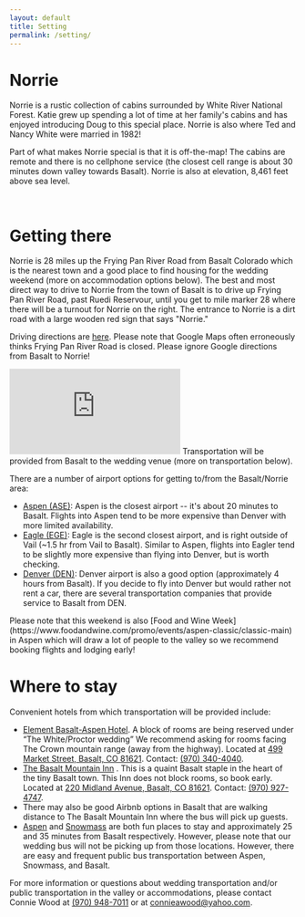 ```yaml
---
layout: default
title: Setting
permalink: /setting/
---
```

<h1> Norrie </h1>
Norrie is a rustic collection of cabins surrounded by White River National
Forest. Katie grew up spending a lot of time at her family's cabins and
has enjoyed introducing Doug to this special place. Norrie is also where Ted
and Nancy White were married in 1982!

Part of what makes Norrie special is that it is off-the-map! The cabins are
remote and there is no cellphone service (the closest cell range is about 30
minutes down valley towards Basalt). Norrie is also at elevation, 8,461 feet
above sea level.

  <div id="photo-container" class="three-image">
    <img class="photo" src="{{ "/assets/img/norrie-1.jpg" | relative_url }}" alt="">
    <img class="photo" src="{{ "/assets/img/norrie-2.jpg" | relative_url }}" alt="">
    <img class="photo" src="{{ "/assets/img/norrie-3.jpg" | relative_url }}" alt="">
  </div>

<div class="divider after-photo"></div>

<h1 id="getting-there" name="getting-there"> Getting there </h1>
Norrie is 28 miles up the Frying Pan River Road from Basalt Colorado which is the
nearest town and a good place to find housing for the wedding weekend (more on
accommodation options below). The best and most direct way to drive to Norrie from
the town of Basalt is to drive up Frying Pan River Road, past Ruedi Reservour, until
you get to mile marker 28 where there will be a turnout for Norrie on the right.
The entrance to Norrie is a dirt road with a large wooden red sign that says "Norrie."

Driving directions are
[here](https://www.google.com/maps/dir/Basalt,+CO/Norrie,+CO+81642/@39.4177549,-106.7671121,12.33z/am=t/data=!4m19!4m18!1m10!1m1!1s0x87404cb55ee7be49:0x6bde4200af293bf6!2m2!1d-107.0328241!2d39.3688731!3m4!1m2!1d-106.8166912!2d39.366172!3s0x8740337e1fa78ad7:0xa55c09e96bf1333e!1m5!1m1!1s0x87402e952a6c9c27:0xa5a3798d72ff190d!2m2!1d-106.6555894!2d39.3247087!3e0?hl=en).
Please note that Google Maps often erroneously thinks Frying Pan River Road is closed.
Please ignore Google directions from Basalt to Norrie!

<iframe class="google-map" src="https://www.google.com/maps/embed?pb=!1m18!1m12!1m3!1d1115552.14354815!2d-107.4300057680324!3d39.44625681829847!2m3!1f0!2f0!3f0!3m2!1i1024!2i768!4f13.1!3m3!1m2!1s0x87402e952a6c9c27%3A0xa5a3798d72ff190d!2sNorrie%2C%20CO%2081642!5e0!3m2!1sen!2sus!4v1573673403967!5m2!1sen!2sus" frameborder="0" style="border:0;" allowfullscreen=""></iframe>
Transportation will be provided from Basalt to the wedding venue (more on transportation below).

There are a number of airport options for getting to/from the Basalt/Norrie area:

<ul>
<li><a href="https://goo.gl/maps/VhQUu14m1NJWKMLQ9">Aspen (ASE)</a>: Aspen is
the closest airport -- it's about 20 minutes to Basalt. Flights into Aspen tend
to be more expensive than Denver with more limited availability.</li>

<li><a href="https://goo.gl/maps/VhQUu14m1NJWKMLQ9">Eagle (EGE)</a>: Eagle is
the second closest airport, and is right outside of Vail (~1.5 hr from Vail to
Basalt). Similar to Aspen, flights into Eagler tend to be slightly more
expensive than flying into Denver, but is worth checking.</li>

<li><a href="https://goo.gl/maps/VhQUu14m1NJWKMLQ9">Denver (DEN)</a>: Denver
airport is also a good option (approximately 4 hours from Basalt). If you decide
to fly into Denver but would rather not rent a car, there are several
transportation companies that provide service to Basalt from DEN.</li>
</ul>
Please note that this weekend is also [Food and Wine
Week](https://www.foodandwine.com/promo/events/aspen-classic/classic-main) in
Aspen which will draw a lot of people to the valley so we recommend booking
flights and lodging early!

<div class="divider"></div>

<h1> Where to stay </h1>
Convenient hotels from which transportation will be provided include:

<ul>
<li><a
href="https://www.marriott.com/hotels/hotel-rooms/aseel-element-basalt-aspen/">Element
Basalt-Aspen Hotel</a>. A block of rooms are being reserved under “The
White/Proctor wedding” We recommend asking for rooms facing The Crown mountain
range (away from the highway). Located at <a
href="https://www.google.com/maps/place/Element+Basalt+-+Aspen/@39.3855288,-107.083724,17z">499
Market Street, Basalt, CO 81621</a>.
Contact: <a href="tel:(970) 340-4040">(970) 340-4040</a>.</li>
<li><a href="https://www.basaltmountaininn.com/">The Basalt Mountain Inn</a> .
This is a quaint Basalt staple in the heart of the tiny Basalt town. This Inn
does not block rooms, so book early. Located at <a
href="https://www.google.com/maps/place/Basalt+Mountain+Inn/@39.3693244,-107.0323983,15z">220
Midland Avenue, Basalt, CO 81621</a>. Contact: <a href="(970) 927-4747">(970)
927-4747</a>.</li>
<li>There may also be good Airbnb options in Basalt that are walking distance to The
Basalt Mountain Inn where the bus will pick up guests.</li>
<li><a href="https://www.google.com/maps/place/Aspen,+CO+81611/@39.1985427,-106.8717439,13z">Aspen</a> and <a
href="https://www.google.com/maps/place/Snowmass,+CO+81654/@39.3328625,-106.996598,15z">Snowmass</a>
are both fun places to stay and approximately 25 and 35 minutes from Basalt
respectively. However, please note that our wedding bus will not be picking up
from those locations. However, there are easy and frequent public bus
transportation between Aspen, Snowmass, and Basalt.</li>
</ul>
For more information or questions about wedding transportation and/or public
transportation in the valley or accommodations, please contact Connie Wood at
<a href="tel:970-948-7011">(970) 948-7011</a> or at <a
href="mailto:connieawood@yahoo.com">connieawood@yahoo.com</a>.
